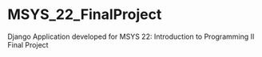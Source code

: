# MSYS_22_FinalProject
Django Application developed for MSYS 22: Introduction to Programming II Final Project
